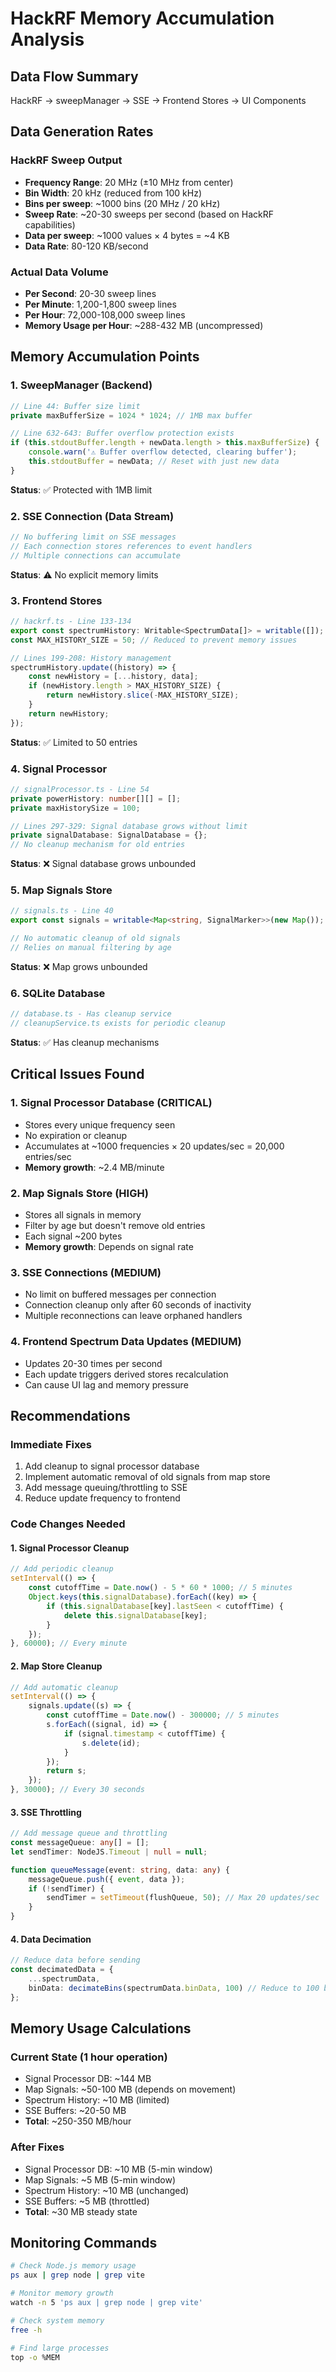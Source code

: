 # HackRF Memory Accumulation Analysis

## Data Flow Summary

HackRF → sweepManager → SSE → Frontend Stores → UI Components

## Data Generation Rates

### HackRF Sweep Output

- **Frequency Range**: 20 MHz (±10 MHz from center)
- **Bin Width**: 20 kHz (reduced from 100 kHz)
- **Bins per sweep**: ~1000 bins (20 MHz / 20 kHz)
- **Sweep Rate**: ~20-30 sweeps per second (based on HackRF capabilities)
- **Data per sweep**: ~1000 values × 4 bytes = ~4 KB
- **Data Rate**: 80-120 KB/second

### Actual Data Volume

- **Per Second**: 20-30 sweep lines
- **Per Minute**: 1,200-1,800 sweep lines
- **Per Hour**: 72,000-108,000 sweep lines
- **Memory Usage per Hour**: ~288-432 MB (uncompressed)

## Memory Accumulation Points

### 1. SweepManager (Backend)

```typescript
// Line 44: Buffer size limit
private maxBufferSize = 1024 * 1024; // 1MB max buffer

// Line 632-643: Buffer overflow protection exists
if (this.stdoutBuffer.length + newData.length > this.maxBufferSize) {
    console.warn('⚠️ Buffer overflow detected, clearing buffer');
    this.stdoutBuffer = newData; // Reset with just new data
}
```

**Status**: ✅ Protected with 1MB limit

### 2. SSE Connection (Data Stream)

```typescript
// No buffering limit on SSE messages
// Each connection stores references to event handlers
// Multiple connections can accumulate
```

**Status**: ⚠️ No explicit memory limits

### 3. Frontend Stores

```typescript
// hackrf.ts - Line 133-134
export const spectrumHistory: Writable<SpectrumData[]> = writable([]);
const MAX_HISTORY_SIZE = 50; // Reduced to prevent memory issues

// Lines 199-208: History management
spectrumHistory.update((history) => {
	const newHistory = [...history, data];
	if (newHistory.length > MAX_HISTORY_SIZE) {
		return newHistory.slice(-MAX_HISTORY_SIZE);
	}
	return newHistory;
});
```

**Status**: ✅ Limited to 50 entries

### 4. Signal Processor

```typescript
// signalProcessor.ts - Line 54
private powerHistory: number[][] = [];
private maxHistorySize = 100;

// Lines 297-329: Signal database grows without limit
private signalDatabase: SignalDatabase = {};
// No cleanup mechanism for old entries
```

**Status**: ❌ Signal database grows unbounded

### 5. Map Signals Store

```typescript
// signals.ts - Line 40
export const signals = writable<Map<string, SignalMarker>>(new Map());

// No automatic cleanup of old signals
// Relies on manual filtering by age
```

**Status**: ❌ Map grows unbounded

### 6. SQLite Database

```typescript
// database.ts - Has cleanup service
// cleanupService.ts exists for periodic cleanup
```

**Status**: ✅ Has cleanup mechanisms

## Critical Issues Found

### 1. Signal Processor Database (CRITICAL)

- Stores every unique frequency seen
- No expiration or cleanup
- Accumulates at ~1000 frequencies × 20 updates/sec = 20,000 entries/sec
- **Memory growth**: ~2.4 MB/minute

### 2. Map Signals Store (HIGH)

- Stores all signals in memory
- Filter by age but doesn't remove old entries
- Each signal ~200 bytes
- **Memory growth**: Depends on signal rate

### 3. SSE Connections (MEDIUM)

- No limit on buffered messages per connection
- Connection cleanup only after 60 seconds of inactivity
- Multiple reconnections can leave orphaned handlers

### 4. Frontend Spectrum Data Updates (MEDIUM)

- Updates 20-30 times per second
- Each update triggers derived stores recalculation
- Can cause UI lag and memory pressure

## Recommendations

### Immediate Fixes

1. Add cleanup to signal processor database
2. Implement automatic removal of old signals from map store
3. Add message queuing/throttling to SSE
4. Reduce update frequency to frontend

### Code Changes Needed

#### 1. Signal Processor Cleanup

```typescript
// Add periodic cleanup
setInterval(() => {
	const cutoffTime = Date.now() - 5 * 60 * 1000; // 5 minutes
	Object.keys(this.signalDatabase).forEach((key) => {
		if (this.signalDatabase[key].lastSeen < cutoffTime) {
			delete this.signalDatabase[key];
		}
	});
}, 60000); // Every minute
```

#### 2. Map Store Cleanup

```typescript
// Add automatic cleanup
setInterval(() => {
	signals.update((s) => {
		const cutoffTime = Date.now() - 300000; // 5 minutes
		s.forEach((signal, id) => {
			if (signal.timestamp < cutoffTime) {
				s.delete(id);
			}
		});
		return s;
	});
}, 30000); // Every 30 seconds
```

#### 3. SSE Throttling

```typescript
// Add message queue and throttling
const messageQueue: any[] = [];
let sendTimer: NodeJS.Timeout | null = null;

function queueMessage(event: string, data: any) {
	messageQueue.push({ event, data });
	if (!sendTimer) {
		sendTimer = setTimeout(flushQueue, 50); // Max 20 updates/sec
	}
}
```

#### 4. Data Decimation

```typescript
// Reduce data before sending
const decimatedData = {
	...spectrumData,
	binData: decimateBins(spectrumData.binData, 100) // Reduce to 100 bins
};
```

## Memory Usage Calculations

### Current State (1 hour operation)

- Signal Processor DB: ~144 MB
- Map Signals: ~50-100 MB (depends on movement)
- Spectrum History: ~10 MB (limited)
- SSE Buffers: ~20-50 MB
- **Total**: ~250-350 MB/hour

### After Fixes

- Signal Processor DB: ~10 MB (5-min window)
- Map Signals: ~5 MB (5-min window)
- Spectrum History: ~10 MB (unchanged)
- SSE Buffers: ~5 MB (throttled)
- **Total**: ~30 MB steady state

## Monitoring Commands

```bash
# Check Node.js memory usage
ps aux | grep node | grep vite

# Monitor memory growth
watch -n 5 'ps aux | grep node | grep vite'

# Check system memory
free -h

# Find large processes
top -o %MEM
```
